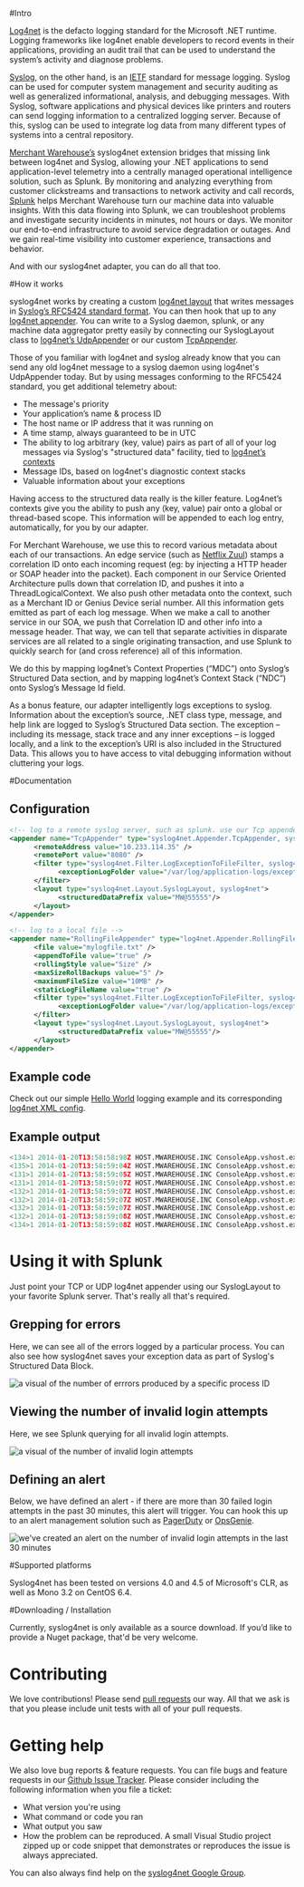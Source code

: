 #Intro

[Log4net](http://logging.apache.org/log4net/) is the defacto logging standard for the Microsoft .NET runtime. Logging frameworks like log4net enable developers to record events in their applications, providing an audit trail that can be used to understand the system’s activity and diagnose problems.

[Syslog](http://en.wikipedia.org/wiki/Syslog), on the other hand, is an [IETF](http://www.ietf.org/) standard for message logging. Syslog can be used for computer system management and security auditing as well as generalized informational, analysis, and debugging messages.  With Syslog, software applications and physical devices like printers and routers can send logging information to a centralized logging server. Because of this, syslog can be used to integrate log data from many different types of systems into a central repository.

[Merchant Warehouse’s](http://www.merchantwarehouse.com/) syslog4net extension bridges that missing link between log4net and Syslog, allowing your .NET applications to send application-level telemetry into a centrally managed operational intelligence solution, such as Splunk. By monitoring and analyzing everything from customer clickstreams and transactions to network activity and call records, [Splunk](http://www.splunk.com/) helps Merchant Warehouse turn our machine data into valuable insights. With this data flowing into Splunk, we can troubleshoot problems and investigate security incidents in minutes, not hours or days. We monitor our end-to-end infrastructure to avoid service degradation or outages. And we gain real-time visibility into customer experience, transactions and behavior.

And with our syslog4net adapter, you can do all that too.

#How it works

syslog4net works by creating a custom [log4net layout](https://logging.apache.org/log4net/release/sdk/log4net.Layout.PatternLayout.html) that writes messages in [Syslog’s RFC5424 standard format](http://tools.ietf.org/html/rfc5424). You can then hook that up to any [log4net appender](https://logging.apache.org/log4net/release/sdk/log4net.Appender.html). You can write to a Syslog daemon, splunk, or any machine data aggregator pretty easily by connecting our SyslogLayout class to [log4net’s UdpAppender](https://logging.apache.org/log4net/release/sdk/log4net.Appender.UdpAppender.html) or our custom [TcpAppender](src/main/dot-net/syslog4net/Appender/TcpAppender.cs).

Those of you familiar with log4net and syslog already know that you can send any old log4net message to a syslog daemon using log4net's UdpAppender today. But by using messages conforming to the RFC5424 standard, you get additional telemetry about:
* The message's priority
* Your application’s name & process ID
* The host name or IP address that it was running on
* A time stamp, always guaranteed to be in UTC
* The ability to log arbitrary (key, value) pairs as part of all of your log messages via Syslog's "structured data" facility, tied to [log4net’s contexts](http://logging.apache.org/log4net/release/manual/contexts.html)
* Message IDs, based on log4net's diagnostic context stacks
* Valuable information about your exceptions

Having access to the structured data really is the killer feature. Log4net’s contexts give you the ability to push any (key, value) pair onto a global or thread-based scope. This information will be appended to each log entry, automatically, for you by our adapter.

For Merchant Warehouse, we use this to record various metadata about each of our transactions. An edge service (such as [Netflix Zuul](https://github.com/Netflix/zuul)) stamps a correlation ID onto each incoming request (eg: by injecting a HTTP header or SOAP header into the packet). Each component in our Service Oriented Architecture pulls down that correlation ID, and pushes it into a ThreadLogicalContext. We also push other metadata onto the context, such as a Merchant ID or Genius Device serial number. All this information gets emitted as part of each log message. When we make a call to another service in our SOA, we push that Correlation ID and other info into a message header. That way, we can tell that separate activities in disparate services are all related to a single originating transaction, and use Splunk to quickly search for (and cross reference) all of this information.

We do this by mapping log4net’s Context Properties (“MDC”) onto Syslog’s Structured Data section, and by mapping log4net’s Context Stack (“NDC”) onto Syslog’s Message Id field.

As a bonus feature, our adapter intelligently logs exceptions to syslog. Information about the exception’s source, .NET class type, message, and help link are logged to Syslog’s Structured Data section. The exception – including its message, stack trace and any inner exceptions – is logged locally, and a link to the exception’s URI is also included in the Structured Data. This allows you to have access to vital debugging information without cluttering your logs.

#Documentation

## Configuration
```xml
<!-- log to a remote syslog server, such as splunk. use our Tcp appender or log4net's Udp appender -->
<appender name="TcpAppender" type="syslog4net.Appender.TcpAppender, syslog4net">
      <remoteAddress value="10.233.114.35" />
      <remotePort value="8080" />
      <filter type="syslog4net.Filter.LogExceptionToFileFilter, syslog4net">
            <exceptionLogFolder value="/var/log/application-logs/exceptions"/>
      </filter>
      <layout type="syslog4net.Layout.SyslogLayout, syslog4net">
            <structuredDataPrefix value="MW@55555"/>
      </layout>
</appender>  

<!-- log to a local file -->
<appender name="RollingFileAppender" type="log4net.Appender.RollingFileAppender">
      <file value="mylogfile.txt" />
      <appendToFile value="true" />
      <rollingStyle value="Size" />
      <maxSizeRollBackups value="5" />
      <maximumFileSize value="10MB" />
      <staticLogFileName value="true" />
      <filter type="syslog4net.Filter.LogExceptionToFileFilter, syslog4net">
            <exceptionLogFolder value="/var/log/application-logs/exceptions"/>
      </filter>
      <layout type="syslog4net.Layout.SyslogLayout, syslog4net">
            <structuredDataPrefix value="MW@55555"/>
      </layout>
</appender>
```

## Example code
Check out our simple [Hello World](https://github.com/merchantwarehouse/syslog4net/blob/master/src/example/syslog4net/LogTestApp/Program.cs) logging example and its corresponding [log4net XML config](https://github.com/merchantwarehouse/syslog4net/blob/master/src/example/syslog4net/LogTestApp/App.config).

## Example output
```python
<134>1 2014-01-20T13:58:58:98Z HOST.MWAREHOUSE.INC ConsoleApp.vshost.exe 10768 - [MW@55555 EventSeverity="INFO"] Application [ConsoleApp] Start
<135>1 2014-01-20T13:58:59:04Z HOST.MWAREHOUSE.INC ConsoleApp.vshost.exe 10768 - [MW@55555 EventSeverity="DEBUG"] This is a debug message
<131>1 2014-01-20T13:58:59:05Z HOST.MWAREHOUSE.INC ConsoleApp.vshost.exe 10768 - [MW@55555 EventSeverity="ERROR" ExceptionSource="ConsoleApp" ExceptionType="System.ArithmeticException" ExceptionMessage="Failed in Goo. Calling Foo. Inner Exception provided" EventLog="/var/log/application-logs/exceptions/7b56f81a-0144-457b-9f9c-c246ca2e48dd.txt"] Exception thrown from method Bar
<131>1 2014-01-20T13:58:59:07Z HOST.MWAREHOUSE.INC ConsoleApp.vshost.exe 10768 - [MW@55555 EventSeverity="ERROR"] Hey this is an error!
<132>1 2014-01-20T13:58:59:07Z HOST.MWAREHOUSE.INC ConsoleApp.vshost.exe 10768 NDC_Message [MW@55555 EventSeverity="WARN"] This should have an NDC message
<132>1 2014-01-20T13:58:59:07Z HOST.MWAREHOUSE.INC ConsoleApp.vshost.exe 10768 NDC2 [MW@55555 auth="auth-none" EventSeverity="WARN"] This should have an MDC message for the key 'auth'
<132>1 2014-01-20T13:58:59:07Z HOST.MWAREHOUSE.INC ConsoleApp.vshost.exe 10768 NDC2 [MW@55555 auth="auth-none" foo="foo-none\]\"" EventSeverity="WARN"] This should have an MDC message for the key 'auth' and 'foo-none'
<132>1 2014-01-20T13:58:59:08Z HOST.MWAREHOUSE.INC ConsoleApp.vshost.exe 10768 - [MW@55555 auth="auth-none" foo="foo-none\]\"" thread-prop="thread prop" EventSeverity="WARN"] See the NDC has been popped of! The MDC 'auth' key is still with us.
<134>1 2014-01-20T13:58:59:08Z HOST.MWAREHOUSE.INC ConsoleApp.vshost.exe 10768 - [MW@55555 auth="auth-none" foo="foo-none\]\"" thread-prop="thread prop" EventSeverity="INFO"] Application [ConsoleApp] End
```

# Using it with Splunk

Just point your TCP or UDP log4net appender using our SyslogLayout to your favorite Splunk server. That's really all that's required.

## Grepping for errors

Here, we can see all of the errors logged by a particular process. You can also see how syslog4net saves your exception data as part of Syslog's Structured Data Block.

![a visual of the number of errrors produced by a specific process ID](.README/Splunk_MessageId1788.JPG)

## Viewing the number of invalid login attempts

Here, we see Splunk querying for all invalid login attempts.

![a visual of the number of invalid login attempts](.README/Splunk_InvalidLoginAttempts.JPG)

## Defining an alert

Below, we have defined an alert - if there are more than 30 failed login attempts in the past 30 minutes, this alert will trigger. You can hook this up to an alert management solution such as [PagerDuty](http://www.pagerduty.com/) or [OpsGenie](http://www.opsgenie.com/).

![we've created an alert on the number of invalid login attempts in the last 30 minutes](.README/Splunk_HostsInvalidLoginAttemptsOver30Past30Min.JPG)

#Supported platforms

Syslog4net has been tested on versions 4.0 and 4.5 of Microsoft's CLR, as well as Mono 3.2 on CentOS 6.4.

#Downloading / Installation

Currently, syslog4net is only available as a source download. If you’d like to provide a Nuget package, that'd be very welcome.

# Contributing

We love contributions! Please send [pull requests](https://help.github.com/articles/using-pull-requests) our way. All that we ask is that you please include unit tests with all of your pull requests.

# Getting help

We also love bug reports & feature requests. You can file bugs and feature requests in our [Github Issue Tracker](https://github.com/merchantwarehouse/syslog4net/issues). Please consider including the following information when you file a ticket:
* What version you're using
* What command or code you ran
* What output you saw
* How the problem can be reproduced. A small Visual Studio project zipped up or code snippet that demonstrates or reproduces the issue is always appreciated.

You can also always find help on the [syslog4net Google Group](https://groups.google.com/forum/#!forum/syslog4net).
